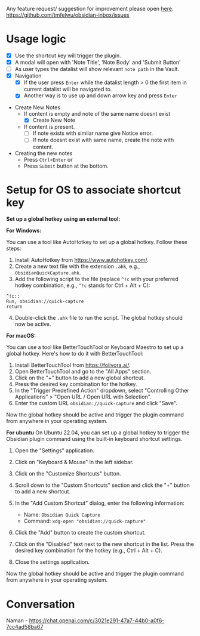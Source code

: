 
Any feature request/ suggestion for improvement please open [here](https://github.com/tmfelwu/obsidian-inbox/issues). 
https://github.com/tmfelwu/obsidian-inbox/issues

# Usage logic

- [x] Use the shortcut key will trigger the plugin. 
- [x] A modal will open with 'Note Title', 'Note Body' and 'Submit Button'
- [ ] As user types the datalist will show relevant `note path` in the Vault.
- [x] Navigation
  - [x] If the user press `Enter` while the datalist length > 0 the first item in current datalist will be navigated to.
  - [x] Another way is to use up and down arrow key and press `Enter`
- Create New Notes
  - If content is empty and note of the same name doesnt exist
    - [x] Create New Note
  - If content is present.
    - [ ] If note exists with similar name give Notice error.
    - [ ] If note doesnt exist with same name, create the note with content.
- Creating the new notes
  - Press `Ctrl+Enter` or
  - Press `Submit` button at the bottom.

# Setup for OS to associate shortcut key

**Set up a global hotkey using an external tool:**

**For Windows:**

You can use a tool like AutoHotkey to set up a global hotkey. Follow these steps:

1. Install AutoHotkey from https://www.autohotkey.com/.
2. Create a new text file with the extension `.ahk`, e.g., `ObsidianQuickCapture.ahk`.
3. Add the following script to the file (replace `^!c` with your preferred hotkey combination, e.g., `^!c` stands for Ctrl + Alt + C):

```autohotkey
^!c::
Run, obsidian://quick-capture
return
```

4. Double-click the `.ahk` file to run the script. The global hotkey should now be active.

**For macOS:**

You can use a tool like BetterTouchTool or Keyboard Maestro to set up a global hotkey. Here's how to do it with BetterTouchTool:

1. Install BetterTouchTool from https://folivora.ai/.
2. Open BetterTouchTool and go to the "All Apps" section.
3. Click on the "+" button to add a new global shortcut.
4. Press the desired key combination for the hotkey.
5. In the "Trigger Predefined Action" dropdown, select "Controlling Other Applications" > "Open URL / Open URL with Selection".
6. Enter the custom URL `obsidian://quick-capture` and click "Save".

Now the global hotkey should be active and trigger the plugin command from anywhere in your operating system.

**For ubuntu**
On Ubuntu 22.04, you can set up a global hotkey to trigger the Obsidian plugin command using the built-in keyboard shortcut settings.

1. Open the "Settings" application.
2. Click on "Keyboard & Mouse" in the left sidebar.
3. Click on the "Customize Shortcuts" button.
4. Scroll down to the "Custom Shortcuts" section and click the "+" button to add a new shortcut.
5. In the "Add Custom Shortcut" dialog, enter the following information:

   - Name: `Obsidian Quick Capture`
   - Command: `xdg-open "obsidian://quick-capture"`

6. Click the "Add" button to create the custom shortcut.
7. Click on the "Disabled" text next to the new shortcut in the list. Press the desired key combination for the hotkey (e.g., Ctrl + Alt + C).
8. Close the settings application.

Now the global hotkey should be active and trigger the plugin command from anywhere in your operating system.


# Conversation 
Naman - https://chat.openai.com/c/3021e291-47a7-44b0-a0f6-7cc4ad58ba67
